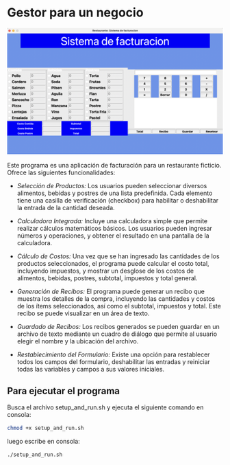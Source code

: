 # Gestor para un negocio

![captura-interface](https://raw.githubusercontent.com/Kaziuz/proyectos-python/main/12.Gestor-restaurante/captura-interface.png)

Este programa es una aplicación de facturación para un restaurante ficticio. Ofrece las siguientes funcionalidades:

- *Selección de Productos:* Los usuarios pueden seleccionar diversos alimentos, bebidas y postres de una lista predefinida. Cada elemento tiene una casilla de verificación (checkbox) para habilitar o deshabilitar la entrada de la cantidad deseada.

- *Calculadora Integrada:* Incluye una calculadora simple que permite realizar cálculos matemáticos básicos. Los usuarios pueden ingresar números y operaciones, y obtener el resultado en una pantalla de la calculadora.

- *Cálculo de Costos:* Una vez que se han ingresado las cantidades de los productos seleccionados, el programa puede calcular el costo total, incluyendo impuestos, y mostrar un desglose de los costos de alimentos, bebidas, postres, subtotal, impuestos y total general.

- *Generación de Recibos:* El programa puede generar un recibo que muestra los detalles de la compra, incluyendo las cantidades y costos de los ítems seleccionados, así como el subtotal, impuestos y total. Este recibo se puede visualizar en un área de texto.

- *Guardado de Recibos:* Los recibos generados se pueden guardar en un archivo de texto mediante un cuadro de diálogo que permite al usuario elegir el nombre y la ubicación del archivo.

- *Restablecimiento del Formulario:* Existe una opción para restablecer todos los campos del formulario, deshabilitar las entradas y reiniciar todas las variables y campos a sus valores iniciales.

## Para ejecutar el programa

Busca el archivo setup_and_run.sh y ejecuta el siguiente comando en consola:

```sh
chmod +x setup_and_run.sh
```

luego escribe en consola:

```sh
./setup_and_run.sh
```